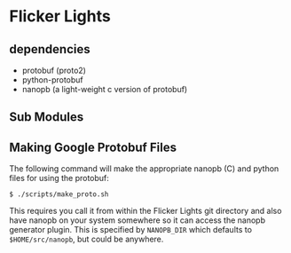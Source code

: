 # Flicker Lights

## dependencies

- protobuf (proto2)
- python-protobuf
- nanopb (a light-weight c version of protobuf)

## Sub Modules

## Making Google Protobuf Files

The following command will make the appropriate nanopb (C) and python 
files for using the protobuf:

```
$ ./scripts/make_proto.sh
```

This requires you call it from within the Flicker Lights git directory
and also have nanopb on your system somewhere so it can access the
nanopb generator plugin. This is specified by `NANOPB_DIR` which defaults
to `$HOME/src/nanopb`, but could be anywhere.


